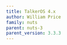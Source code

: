 ```yaml
---
title: TalkerOS 4.x
author: William Price
family: nuts
parent: nuts-3
parent_version: 3.3.3
---
```

